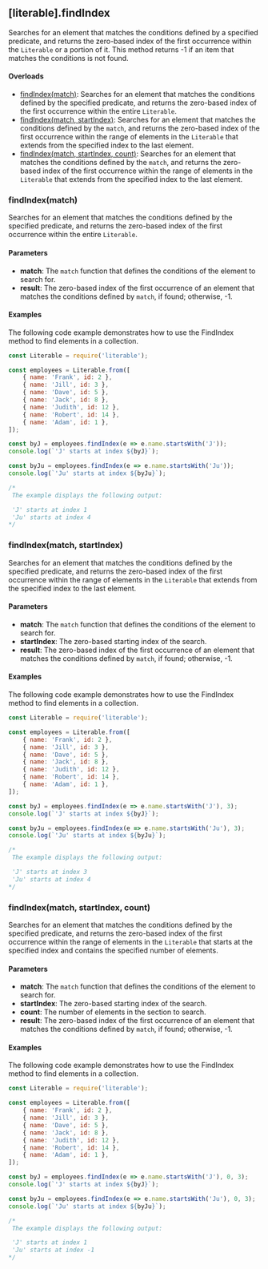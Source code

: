 ## [literable].findIndex
Searches for an element that matches the conditions defined by a specified predicate, and returns the zero-based index of the first occurrence within the `Literable` or a portion of it. This method returns -1 if an item that matches the conditions is not found.

#### Overloads
* [findIndex(match)](#[findIndex(match)): Searches for an element that matches the conditions defined by the specified predicate, and returns the zero-based index of the first occurrence within the entire `Literable`.
* [findIndex(match, startIndex)](#[findIndex(match,-startIndex)): Searches for an element that matches the conditions defined by the `match`, and returns the zero-based index of the first occurrence within the range of elements in the `Literable` that extends from the specified index to the last element.
* [findIndex(match, startIndex, count)](#[findIndex(match,-startIndex,-count)): Searches for an element that matches the conditions defined by the `match`, and returns the zero-based index of the first occurrence within the range of elements in the `Literable` that extends from the specified index to the last element.

### findIndex(match)
Searches for an element that matches the conditions defined by the specified predicate, and returns the zero-based index of the first occurrence within the entire `Literable`.

#### Parameters
* **match**: The `match` function that defines the conditions of the element to search for.
* **result**: The zero-based index of the first occurrence of an element that matches the conditions defined by `match`, if found; otherwise, -1.

#### Examples
The following code example demonstrates how to use the FindIndex method to find elements in a collection.

```javascript
const Literable = require('literable');

const employees = Literable.from([
    { name: 'Frank', id: 2 },
    { name: 'Jill', id: 3 },
    { name: 'Dave', id: 5 },
    { name: 'Jack', id: 8 },
    { name: 'Judith', id: 12 },
    { name: 'Robert', id: 14 },
    { name: 'Adam', id: 1 },
]);

const byJ = employees.findIndex(e => e.name.startsWith('J'));
console.log(`'J' starts at index ${byJ}`);

const byJu = employees.findIndex(e => e.name.startsWith('Ju'));
console.log(`'Ju' starts at index ${byJu}`);

/*
 The example displays the following output:

 'J' starts at index 1
 'Ju' starts at index 4
*/
```

### findIndex(match, startIndex)
Searches for an element that matches the conditions defined by the specified predicate, and returns the zero-based index of the first occurrence within the range of elements in the `Literable` that extends from the specified index to the last element.

#### Parameters
* **match**: The `match` function that defines the conditions of the element to search for.
* **startIndex**: The zero-based starting index of the search.
* **result**: The zero-based index of the first occurrence of an element that matches the conditions defined by `match`, if found; otherwise, -1.

#### Examples
The following code example demonstrates how to use the FindIndex method to find elements in a collection.

```javascript
const Literable = require('literable');

const employees = Literable.from([
    { name: 'Frank', id: 2 },
    { name: 'Jill', id: 3 },
    { name: 'Dave', id: 5 },
    { name: 'Jack', id: 8 },
    { name: 'Judith', id: 12 },
    { name: 'Robert', id: 14 },
    { name: 'Adam', id: 1 },
]);

const byJ = employees.findIndex(e => e.name.startsWith('J'), 3);
console.log(`'J' starts at index ${byJ}`);

const byJu = employees.findIndex(e => e.name.startsWith('Ju'), 3);
console.log(`'Ju' starts at index ${byJu}`);

/*
 The example displays the following output:

 'J' starts at index 3
 'Ju' starts at index 4
*/
```

### findIndex(match, startIndex, count)
Searches for an element that matches the conditions defined by the specified predicate, and returns the zero-based index of the first occurrence within the range of elements in the `Literable` that starts at the specified index and contains the specified number of elements.

#### Parameters
* **match**: The `match` function that defines the conditions of the element to search for.
* **startIndex**: The zero-based starting index of the search.
* **count**: The number of elements in the section to search.
* **result**: The zero-based index of the first occurrence of an element that matches the conditions defined by `match`, if found; otherwise, -1.

#### Examples
The following code example demonstrates how to use the FindIndex method to find elements in a collection.

```javascript
const Literable = require('literable');

const employees = Literable.from([
    { name: 'Frank', id: 2 },
    { name: 'Jill', id: 3 },
    { name: 'Dave', id: 5 },
    { name: 'Jack', id: 8 },
    { name: 'Judith', id: 12 },
    { name: 'Robert', id: 14 },
    { name: 'Adam', id: 1 },
]);

const byJ = employees.findIndex(e => e.name.startsWith('J'), 0, 3);
console.log(`'J' starts at index ${byJ}`);

const byJu = employees.findIndex(e => e.name.startsWith('Ju'), 0, 3);
console.log(`'Ju' starts at index ${byJu}`);

/*
 The example displays the following output:

 'J' starts at index 1
 'Ju' starts at index -1
*/
```
